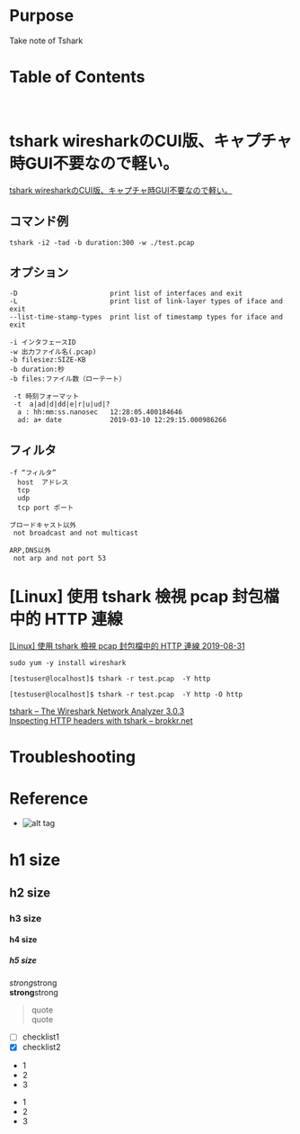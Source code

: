 # Purpose  
Take note of Tshark  

# Table of Contents  
[]()  
[]()  

# tshark wiresharkのCUI版、キャプチャ時GUI不要なので軽い。  
[tshark wiresharkのCUI版、キャプチャ時GUI不要なので軽い。](https://qiita.com/harasakih/items/71261a35506a700e151c)  
## コマンド例  
```
tshark -i2 -tad -b duration:300 -w ./test.pcap 
```

## オプション  
```
-D                       print list of interfaces and exit
-L                       print list of link-layer types of iface and exit
--list-time-stamp-types  print list of timestamp types for iface and exit

-i インタフェースID
-w 出力ファイル名(.pcap)
-b filesiez:SIZE-KB
-b duration:秒
-b files:ファイル数（ローテート）

 -t 時刻フォーマット
 -t  a|ad|d|dd|e|r|u|ud|?
  a : hh:mm:ss.nanosec   12:28:05.400184646 
  ad: a+ date            2019-03-10 12:29:15.000986266
```

## フィルタ  
```
-f “フィルタ”
  host  アドレス
  tcp 
  udp
  tcp port ポート

ブロードキャスト以外
 not broadcast and not multicast 

ARP,DNS以外
 not arp and not port 53 
```

# [Linux] 使用 tshark 檢視 pcap 封包檔中的 HTTP 連線  
[[Linux] 使用 tshark 檢視 pcap 封包檔中的 HTTP 連線 2019-08-31](https://ephrain.net/linux-%e4%bd%bf%e7%94%a8-tshark-%e6%aa%a2%e8%a6%96-pcap-%e5%b0%81%e5%8c%85%e6%aa%94%e4%b8%ad%e7%9a%84-http-%e9%80%a3%e7%b7%9a/)
```
sudo yum -y install wireshark
```

```
[testuser@localhost]$ tshark -r test.pcap  -Y http

```
```
[testuser@localhost]$ tshark -r test.pcap  -Y http -O http
```

[tshark – The Wireshark Network Analyzer 3.0.3](https://www.wireshark.org/docs/man-pages/tshark.html)  
[Inspecting HTTP headers with tshark – brokkr.net](https://brokkr.net/2018/09/02/inspecting-http-headers-with-tshark/)  


# Troubleshooting


# Reference


* []()
![alt tag]()

# h1 size

## h2 size

### h3 size

#### h4 size

##### h5 size

*strong*strong  
**strong**strong  

> quote  
> quote

- [ ] checklist1
- [x] checklist2

* 1
* 2
* 3

- 1
- 2
- 3

